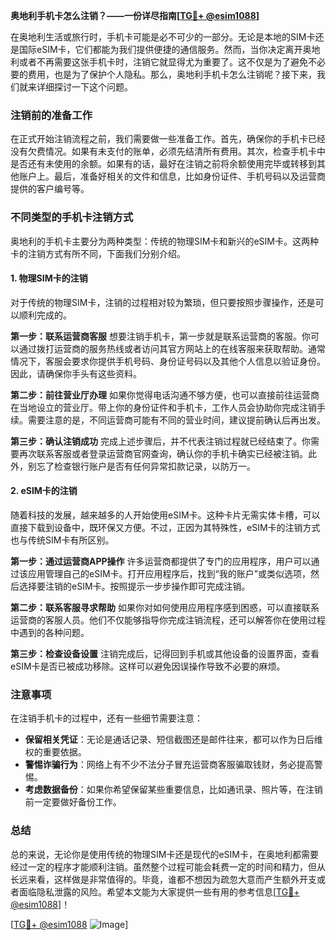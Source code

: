 **奥地利手机卡怎么注销？——一份详尽指南[[TG💪+ @esim1088](https://t.me/s/esim1088)]**

在奥地利生活或旅行时，手机卡可能是必不可少的一部分。无论是本地的SIM卡还是国际eSIM卡，它们都能为我们提供便捷的通信服务。然而，当你决定离开奥地利或者不再需要这张手机卡时，注销它就显得尤为重要了。这不仅是为了避免不必要的费用，也是为了保护个人隐私。那么，奥地利手机卡怎么注销呢？接下来，我们就来详细探讨一下这个问题。

### 注销前的准备工作

在正式开始注销流程之前，我们需要做一些准备工作。首先，确保你的手机卡已经没有欠费情况。如果有未支付的账单，必须先结清所有费用。其次，检查手机卡中是否还有未使用的余额。如果有的话，最好在注销之前将余额使用完毕或转移到其他账户上。最后，准备好相关的文件和信息，比如身份证件、手机号码以及运营商提供的客户编号等。

### 不同类型的手机卡注销方式

奥地利的手机卡主要分为两种类型：传统的物理SIM卡和新兴的eSIM卡。这两种卡的注销方式有所不同，下面我们分别介绍。

#### 1. 物理SIM卡的注销

对于传统的物理SIM卡，注销的过程相对较为繁琐，但只要按照步骤操作，还是可以顺利完成的。

**第一步：联系运营商客服**
想要注销手机卡，第一步就是联系运营商的客服。你可以通过拨打运营商的服务热线或者访问其官方网站上的在线客服来获取帮助。通常情况下，客服会要求你提供手机号码、身份证号码以及其他个人信息以验证身份。因此，请确保你手头有这些资料。

**第二步：前往营业厅办理**
如果你觉得电话沟通不够方便，也可以直接前往运营商在当地设立的营业厅。带上你的身份证件和手机卡，工作人员会协助你完成注销手续。需要注意的是，不同运营商可能有不同的营业时间，建议提前确认后再出发。

**第三步：确认注销成功**
完成上述步骤后，并不代表注销过程就已经结束了。你需要再次联系客服或者登录运营商官网查询，确认你的手机卡确实已经被注销。此外，别忘了检查银行账户是否有任何异常扣款记录，以防万一。

#### 2. eSIM卡的注销

随着科技的发展，越来越多的人开始使用eSIM卡。这种卡片无需实体卡槽，可以直接下载到设备中，既环保又方便。不过，正因为其特殊性，eSIM卡的注销方式也与传统SIM卡有所区别。

**第一步：通过运营商APP操作**
许多运营商都提供了专门的应用程序，用户可以通过该应用管理自己的eSIM卡。打开应用程序后，找到“我的账户”或类似选项，然后选择要注销的eSIM卡。按照提示一步步操作即可完成注销。

**第二步：联系客服寻求帮助**
如果你对如何使用应用程序感到困惑，可以直接联系运营商的客服人员。他们不仅能够指导你完成注销流程，还可以解答你在使用过程中遇到的各种问题。

**第三步：检查设备设置**
注销完成后，记得回到手机或其他设备的设置界面，查看eSIM卡是否已被成功移除。这样可以避免因误操作导致不必要的麻烦。

### 注意事项

在注销手机卡的过程中，还有一些细节需要注意：

- **保留相关凭证**：无论是通话记录、短信截图还是邮件往来，都可以作为日后维权的重要依据。
- **警惕诈骗行为**：网络上有不少不法分子冒充运营商客服骗取钱财，务必提高警惕。
- **考虑数据备份**：如果你希望保留某些重要信息，比如通讯录、照片等，在注销前一定要做好备份工作。

### 总结

总的来说，无论你是使用传统的物理SIM卡还是现代的eSIM卡，在奥地利都需要经过一定的程序才能顺利注销。虽然整个过程可能会耗费一定的时间和精力，但从长远来看，这样做是非常值得的。毕竟，谁都不想因为疏忽大意而产生额外开支或者面临隐私泄露的风险。希望本文能为大家提供一些有用的参考信息[[TG💪+ @esim1088](https://t.me/s/esim1088)]！

[[TG💪+ @esim1088](https://t.me/s/esim1088) ![Image](https://i.postimg.cc/4NQfJmqS/Snipaste-2025-05-13-00-14-12.png)]